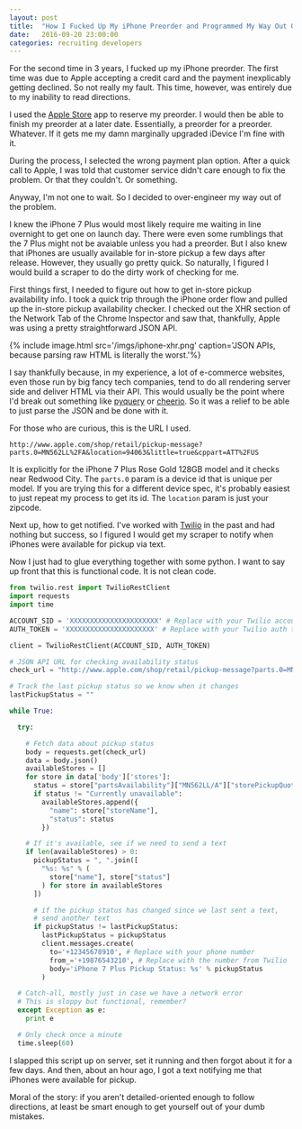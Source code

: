 ```yaml
---
layout: post
title:  "How I Fucked Up My iPhone Preorder and Programmed My Way Out Of It"
date:   2016-09-20 23:00:00
categories: recruiting developers
---
```


For the second time in 3 years, I fucked up my iPhone preorder. The first time was due to Apple accepting
a credit card and the payment inexplicably getting declined. So not really my fault. This time, however, was entirely due to my inability to read directions.

I used the [Apple Store](https://itunes.apple.com/app/apple-store/id375380948?mt=8) app to reserve my preorder. I would then be able to finish my preorder at a later date. Essentially, a preorder for a preorder. Whatever. If it gets me my damn marginally upgraded iDevice I'm fine with it.

During the process, I selected the wrong payment plan option. After a quick call to Apple, I was told that customer service didn't care enough to fix the problem. Or that they couldn't. Or something.

Anyway, I'm not one to wait. So I decided to over-engineer my way out of the problem.

<!-- more -->

I knew the iPhone 7 Plus would most likely require me waiting in line overnight to get one on launch day. There were even some rumblings that the 7 Plus might not be avaiable unless you had a preorder. But I also knew that iPhones are usually available for in-store pickup a few days after release. However, they usually go pretty quick. So naturally, I figured I would build a scraper to do the dirty work of checking for me.

First things first, I needed to figure out how to get in-store pickup availability info. I took a quick trip through the iPhone order flow and pulled up the in-store pickup availability checker. I checked out the XHR section of the Network Tab of the Chrome Inspector and saw that, thankfully, Apple was using a pretty straightforward JSON API.

{% include image.html
  src='/imgs/iphone-xhr.png'
  caption='JSON APIs, because parsing raw HTML is literally the worst.'%}

I say thankfully because, in my experience, a lot of e-commerce websites, even those run by big fancy tech companies, tend to do all rendering server side and deliver HTML via their API. This would usually be the point where I'd break out something like [pyquery](https://pythonhosted.org/pyquery/) or [cheerio](https://github.com/cheeriojs/cheerio). So it was a relief to be able to just parse the JSON and be done with it.

For those who are curious, this is the URL I used.

```
http://www.apple.com/shop/retail/pickup-message?parts.0=MN562LL%2FA&location=94063&little=true&cppart=ATT%2FUS
```

It is explicitly for the iPhone 7 Plus Rose Gold 128GB model and it checks near Redwood City. The `parts.0` param is a device id that is unique per model. If you are trying this for a different device spec, it's probably easiest to just repeat my process to get its id. The `location` param is just your zipcode.

Next up, how to get notified. I've worked with [Twilio](https://www.twilio.com/) in the past and had nothing but success, so I figured I would get my scraper to notify when iPhones were available for pickup via text. 

Now I just had to glue everything together with some python. I want to say up front that this is functional code. It is not clean code.

``` python
from twilio.rest import TwilioRestClient
import requests
import time

ACCOUNT_SID = 'XXXXXXXXXXXXXXXXXXXXXX' # Replace with your Twilio account sid
AUTH_TOKEN = 'XXXXXXXXXXXXXXXXXXXXXX' # Replace with your Twilio auth token

client = TwilioRestClient(ACCOUNT_SID, AUTH_TOKEN)

# JSON API URL for checking availability status
check_url = "http://www.apple.com/shop/retail/pickup-message?parts.0=MN562LL%2FA&location=94063&little=true&cppart=ATT%2FUS"

# Track the last pickup status so we know when it changes
lastPickupStatus = ""

while True:

  try:

    # Fetch data about pickup status
    body = requests.get(check_url)
    data = body.json()
    availableStores = []
    for store in data['body']['stores']:
      status = store["partsAvailability"]["MN562LL/A"]["storePickupQuote"]
      if status != "Currently unavailable":
        availableStores.append({
          "name": store["storeName"],
          "status": status
        })

    # If it's available, see if we need to send a text
    if len(availableStores) > 0:
      pickupStatus = ", ".join([
        "%s: %s" % (
          store["name"], store["status"]
        ) for store in availableStores
      ])

      # if the pickup status has changed since we last sent a text,
      # send another text
      if pickupStatus != lastPickupStatus:
        lastPickupStatus = pickupStatus
        client.messages.create(
          to='+12345678910', # Replace with your phone number
          from_='+19876543210', # Replace with the number from Twilio
          body='iPhone 7 Plus Pickup Status: %s' % pickupStatus
        )

  # Catch-all, mostly just in case we have a network error
  # This is sloppy but functional, remember?
  except Exception as e:
    print e

  # Only check once a minute
  time.sleep(60)
```

I slapped this script up on server, set it running and then forgot about it for a few days. And then, about an hour ago, I got a text notifying me that iPhones were available for pickup.

Moral of the story: if you aren't detailed-oriented enough to follow directions, at least be smart enough to get yourself out of your dumb mistakes.

